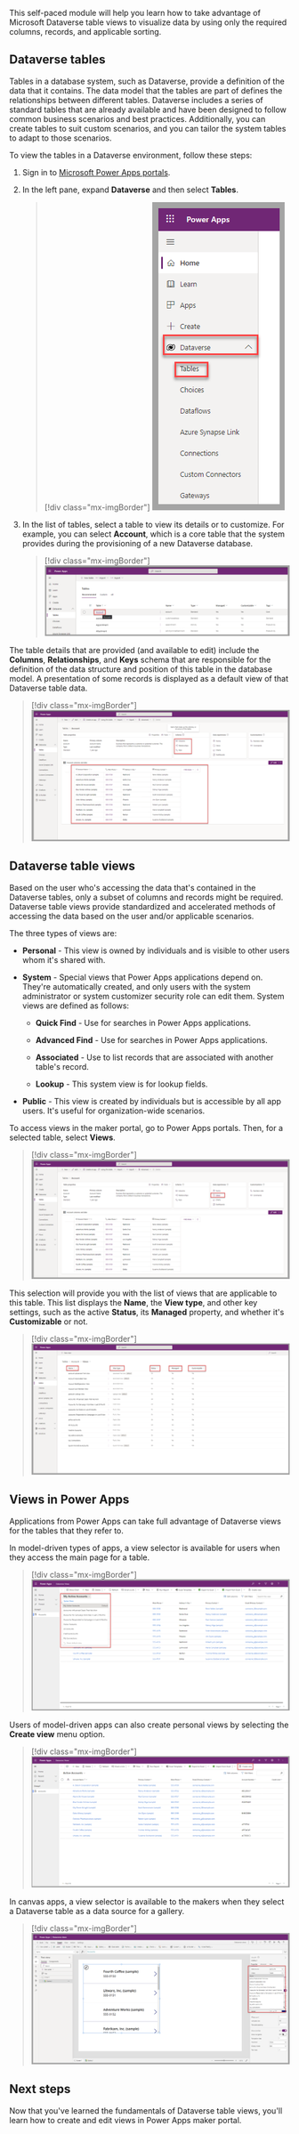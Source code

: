 This self-paced module will help you learn how to take advantage of Microsoft Dataverse table views to visualize data by using only the required columns, records, and applicable sorting.

## Dataverse tables

Tables in a database system, such as Dataverse, provide a definition of the data that it contains. The data model that the tables are part of defines the relationships between different tables. Dataverse includes a series of standard tables that are already available and have been designed to follow common business scenarios and best practices. Additionally, you can create tables to suit custom scenarios, and you can tailor the system tables to adapt to those scenarios.

To view the tables in a Dataverse environment, follow these steps:

1. Sign in to [Microsoft Power Apps portals](https://make.powerapps.com/?azure-portal=true).

1. In the left pane, expand **Dataverse** and then select **Tables**.

    > [!div class="mx-imgBorder"]
    > ![Screenshot of Power Apps portals left navigation pane. Focus is on the expanded Dataverse option and Tables.](../media/dataverse-tables.png)

1. In the list of tables, select a table to view its details or to customize. For example, you can select **Account**, which is a core table that the system provides during the provisioning of a new Dataverse database.

    > [!div class="mx-imgBorder"]
    > [![Screenshot of the list of tables in Power Apps portals. Focus is on the Account table name.](../media/account-table-name.png)](../media/account-table-name.png#lightbox)

The table details that are provided (and available to edit) include the **Columns**, **Relationships**, and **Keys** schema that are responsible for the definition of the data structure and position of this table in the database model. A presentation of some records is displayed as a default view of that Dataverse table data.

   > [!div class="mx-imgBorder"]
   > [![Screenshot of the Account table designer. Focus is on the Schema section that includes Columns, Relationships, and Keys. Focus is also on the list of records.](../media/account-columns.png)](../media/account-columns.png#lightbox)

## Dataverse table views

Based on the user who's accessing the data that's contained in the Dataverse tables, only a subset of columns and records might be required. Dataverse table views provide standardized and accelerated methods of accessing the data based on the user and/or applicable scenarios.

The three types of views are:

- **Personal** - This view is owned by individuals and is visible to other users whom it's shared with.

- **System** - Special views that Power Apps applications depend on. They're automatically created, and only users with the system administrator or system customizer security role can edit them. System views are defined as follows:

  - **Quick Find** - Use for searches in Power Apps applications.

  - **Advanced Find** - Use for searches in Power Apps applications.

  - **Associated** - Use to list records that are associated with another table's record.

  - **Lookup** - This system view is for lookup fields.

- **Public** - This view is created by individuals but is accessible by all app users. It's useful for organization-wide scenarios.

To access views in the maker portal, go to Power Apps portals. Then, for a selected table, select **Views**.

   > [!div class="mx-imgBorder"]
   > [![Screenshot of the Account table designer. Focus is on the Views option.](../media/views.png)](../media/views.png#lightbox)

This selection will provide you with the list of views that are applicable to this table. This list displays the **Name**, the **View type**, and other key settings, such as the active **Status**, its **Managed** property, and whether it's **Customizable** or not.

   > [!div class="mx-imgBorder"]
   > [![Screenshot of the list of views for the Account table. Focus is on the column headings of Name, View type, Status, Managed, and Customizable.](../media/account-views.png)](../media/account-views.png#lightbox)

## Views in Power Apps

Applications from Power Apps can take full advantage of Dataverse views for the tables that they refer to.

In model-driven types of apps, a view selector is available for users when they access the main page for a table.

> [!div class="mx-imgBorder"]
> [![Screenshot of a model-driven app. Focus is on the list of available views.](../media/my-active-accounts.png)](../media/my-active-accounts.png#lightbox)

Users of model-driven apps can also create personal views by selecting the **Create view** menu option.

> [!div class="mx-imgBorder"]
> [![Screenshot of a model-driven app. Focus is on the Create view menu option.](../media/create-view.png)](../media/create-view.png#lightbox)

In canvas apps, a view selector is available to the makers when they select a Dataverse table as a data source for a gallery.

> [!div class="mx-imgBorder"]
> [![Screenshot of the canvas app studio with a gallery component. Focus is on Data source and view settings with the list of available views.](../media/data-source-views.png)](../media/data-source-views.png#lightbox)

## Next steps

Now that you've learned the fundamentals of Dataverse table views, you'll learn how to create and edit views in Power Apps maker portal.

